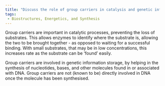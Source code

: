 ```yaml
---
title: "Discuss the role of group carriers in catalysis and genetic information storage."
tags:
 - Biostructures, Energetics, and Synthesis
---
```

Group carriers are important in catalytic processes, preventing the loss of substrates. This allows enzymes to identify where the substrate is, allowing the two to be brought together - as opposed to waiting for a successful binding. With small substrates, that may be in low concentrations, this increases rate as the substrate can be ‘found’ easily. 

Group carriers are involved in genetic information storage, by helping in the synthesis of nucleotides, bases, and other molecules found in or associated with DNA. Group carriers are not (known to be) directly involved in DNA once the molecule has been synthesised. 
